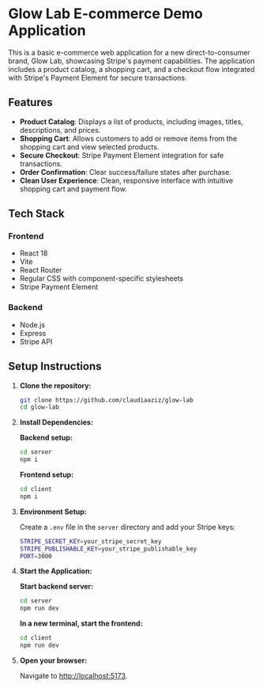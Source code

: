 # Glow Lab E-commerce Demo Application

This is a basic e-commerce web application for a new direct-to-consumer brand, Glow Lab, showcasing Stripe's payment capabilities. The application includes a product catalog, a shopping cart, and a checkout flow integrated with Stripe's Payment Element for secure transactions.

## Features

-   **Product Catalog**: Displays a list of products, including images, titles, descriptions, and prices.
-   **Shopping Cart**: Allows customers to add or remove items from the shopping cart and view selected products.
-   **Secure Checkout**: Stripe Payment Element integration for safe transactions.
-   **Order Confirmation**: Clear success/failure states after purchase.
-   **Clean User Experience**: Clean, responsive interface with intuitive shopping cart and payment flow.

## Tech Stack

### Frontend

-   React 18
-   Vite
-   React Router
-   Regular CSS with component-specific stylesheets
-   Stripe Payment Element

### Backend

-   Node.js
-   Express
-   Stripe API

## Setup Instructions

1. **Clone the repository:**

    ```bash
    git clone https://github.com/claudiaaziz/glow-lab
    cd glow-lab
    ```

2. **Install Dependencies:**

    **Backend setup:**

    ```bash
    cd server
    npm i
    ```

    **Frontend setup:**

    ```bash
    cd client
    npm i
    ```

3. **Environment Setup:**

    Create a `.env` file in the `server` directory and add your Stripe keys:

    ```bash
    STRIPE_SECRET_KEY=your_stripe_secret_key
    STRIPE_PUBLISHABLE_KEY=your_stripe_publishable_key
    PORT=3000
    ```

4. **Start the Application:**

    **Start backend server:**

    ```bash
    cd server
    npm run dev
    ```

    **In a new terminal, start the frontend:**

    ```bash
    cd client
    npm run dev
    ```

5. **Open your browser:**

    Navigate to [http://localhost:5173](http://localhost:5173).
